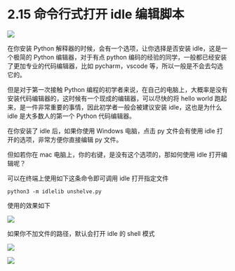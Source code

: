 # 2.15 命令行式打开 idle 编辑脚本

![](http://image.iswbm.com/20200804124133.png)

在你安装 Python 解释器的时候，会有一个选项，让你选择是否安装 idle，这是一个极简的 Python 编辑器，对于有点 python 编码的经验的同学，一般都已经安装了更加专业的代码编辑器，比如 pycharm，vscode 等，所以一般是不会去勾选它的。

但是对于第一次接触 Python 编程的初学者来说，在自己的电脑上，大概率是没有安装代码编辑器的，这时候有一个现成的编辑器，可以尽快的将 hello world 跑起来，是一件非常重要的事情，因此初学者一般会被建议安装 idle，这也是为什么 idle 是大多数人的第一个 Python 代码编辑器。

在你安装了 idle 后，如果你使用 Windows 电脑，点击 py 文件会有使用 idle 打开的选项，非常方便你直接编辑 py 文件。

但如若你在 mac 电脑上，你的右键，是没有这个选项的，那如何使用 idle 打开编辑呢？

可以在终端上使用如下这条命令即可调用 idle 打开指定文件

```shell
python3 -m idlelib unshelve.py
```

使用的效果如下

![](http://image.iswbm.com/20210504110446.png)

如果你不加文件的路径，默认会打开 idle 的 shell 模式

![](http://image.iswbm.com/20210504110758.png)



![](http://image.iswbm.com/20200607174235.png)